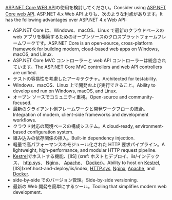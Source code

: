 <span data-ttu-id="e0587-101">[ASP.NET Core WEB API](/aspnet/core/web-api)の使用を検討してください。</span><span class="sxs-lookup"><span data-stu-id="e0587-101">Consider using [ASP.NET Core web API](/aspnet/core/web-api).</span></span> <span data-ttu-id="e0587-102">ASP.NET 4.x Web API よりも、次のような利点があります。</span><span class="sxs-lookup"><span data-stu-id="e0587-102">It has the following advantages over ASP.NET 4.x Web API:</span></span>

* <span data-ttu-id="e0587-103">ASP.NET Core は、Windows、macOS、Linux で最新のクラウドベースの web アプリを構築するためのオープンソースのクロスプラットフォームフレームワークです。</span><span class="sxs-lookup"><span data-stu-id="e0587-103">ASP.NET Core is an open-source, cross-platform framework for building modern, cloud-based web apps on Windows, macOS, and Linux.</span></span>
* <span data-ttu-id="e0587-104">ASP.NET Core MVC コントローラーと web API コントローラーは統合されています。</span><span class="sxs-lookup"><span data-stu-id="e0587-104">The ASP.NET Core MVC controllers and web API controllers are unified.</span></span>
* <span data-ttu-id="e0587-105">テストの容易性を考慮したアーキテクチャ。</span><span class="sxs-lookup"><span data-stu-id="e0587-105">Architected for testability.</span></span>
* <span data-ttu-id="e0587-106">Windows、macOS、Linux 上で開発および実行できること。</span><span class="sxs-lookup"><span data-stu-id="e0587-106">Ability to develop and run on Windows, macOS, and Linux.</span></span>
* <span data-ttu-id="e0587-107">オープン ソースでコミュニティ重視。</span><span class="sxs-lookup"><span data-stu-id="e0587-107">Open-source and community-focused.</span></span>
* <span data-ttu-id="e0587-108">最新のクライアント側フレームワークと開発ワークフローの統合。</span><span class="sxs-lookup"><span data-stu-id="e0587-108">Integration of modern, client-side frameworks and development workflows.</span></span>
* <span data-ttu-id="e0587-109">クラウド対応の環境ベースの構成システム。</span><span class="sxs-lookup"><span data-stu-id="e0587-109">A cloud-ready, environment-based configuration system.</span></span>
* <span data-ttu-id="e0587-110">組み込みの依存関係の挿入。</span><span class="sxs-lookup"><span data-stu-id="e0587-110">Built-in dependency injection.</span></span>
* <span data-ttu-id="e0587-111">軽量で高パフォーマンスのモジュール化された HTTP 要求パイプライン。</span><span class="sxs-lookup"><span data-stu-id="e0587-111">A lightweight, high-performance, and modular HTTP request pipeline.</span></span>
* <span data-ttu-id="e0587-112">[Kestrel](/aspnet/core/fundamentals/servers/kestrel)でホストする機能、[IIS] (xref: ホストとデプロイ、iis/インデックス、 [http.sys](xref:fundamentals/servers/httpsys)、 [Nginx](xref:host-and-deploy/linux-nginx)、 [Apache](xref:host-and-deploy/linux-apache)、 [Docker](xref:host-and-deploy/docker/index))。</span><span class="sxs-lookup"><span data-stu-id="e0587-112">Ability to host on [Kestrel](/aspnet/core/fundamentals/servers/kestrel), [IIS](xref:host-and-deploy/iis/index, [HTTP.sys](xref:fundamentals/servers/httpsys), [Nginx](xref:host-and-deploy/linux-nginx), [Apache](xref:host-and-deploy/linux-apache), and [Docker](xref:host-and-deploy/docker/index).</span></span>
* <span data-ttu-id="e0587-113">side-by-side でのバージョン管理。</span><span class="sxs-lookup"><span data-stu-id="e0587-113">Side-by-side versioning.</span></span>
* <span data-ttu-id="e0587-114">最新の Web 開発を簡単にするツール。</span><span class="sxs-lookup"><span data-stu-id="e0587-114">Tooling that simplifies modern web development.</span></span>
